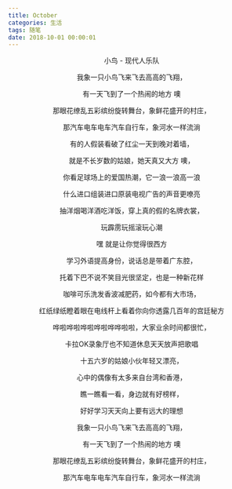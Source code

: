 ```yaml
---
title: October
categories: 生活
tags: 随笔
date: 2018-10-01 00:00:01
---
```

<center>

小鸟 - 现代人乐队

我象一只小鸟飞来飞去高高的飞翔，

有一天飞到了一个热闹的地方 噢
<!-- more -->

那眼花缭乱五彩缤纷旋转舞台，象鲜花盛开的村庄，

那汽车电车电车汽车自行车，象河水一样流淌

有的人假装看破了红尘一天到晚对着墙，

就是不长岁数的姑娘，她天真又大方 噢，

你看足球场上的爱国热潮，它一浪一浪高一浪

什么进口组装进口原装电视广告的声音更嘹亮

抽洋烟喝洋酒吃洋饭，穿上真的假的名牌衣裳，

玩霹雳玩摇滚玩心潮

嘿 就是让你觉得很西方

学习外语提高身份，说话总是带着广东腔，

托着下巴不说不笑目光很坚定，也是一种新花样

咖啡可乐洗发香波减肥药，如今都有大市场，

红纸绿纸瞪着眼在电线杆上看着你向你透露几百年的宫廷秘方

哗啦哗啦哗啦哗啦哗哗啦啦，大家业余时间都很忙，

卡拉OK录象厅也不知道休息天天放声把歌唱

十五六岁的姑娘小伙年轻又漂亮，

心中的偶像有太多来自台湾和香港，

瞧一瞧看一看，身边就有好榜样，

好好学习天天向上要有远大的理想

我象一只小鸟飞来飞去高高的飞翔，

有一天飞到了一个热闹的地方 噢

那眼花缭乱五彩缤纷旋转舞台，象鲜花盛开的村庄，

那汽车电车电车汽车自行车，象河水一样流淌